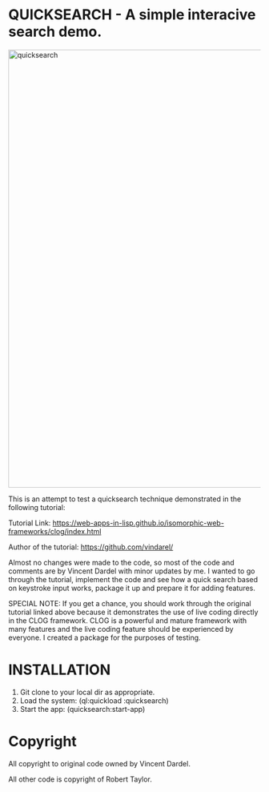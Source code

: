 # QUICKSEARCH - A simple interacive search demo.

<img width="800" height="875" alt="quicksearch" src="https://github.com/user-attachments/assets/50c1d4b4-6060-4363-b379-ddee1bc954d2" />

This is an attempt to test a quicksearch technique demonstrated in the following tutorial:

Tutorial Link: https://web-apps-in-lisp.github.io/isomorphic-web-frameworks/clog/index.html

Author of the tutorial: https://github.com/vindarel/

Almost no changes were made to the code, so most of the code and comments are by Vincent Dardel with minor updates by me. I wanted to go through the tutorial, implement the code and see how a quick search based on keystroke input works, package it up and prepare it for adding features. 

SPECIAL NOTE: If you get a chance, you should work through the original tutorial linked above because it demonstrates the use of live coding directly in the CLOG framework. CLOG is a powerful and mature framework with many features and the live coding feature should be experienced by everyone. I created a package for the purposes of
testing.

# INSTALLATION

1) Git clone to your local dir as appropriate.
2) Load the system: (ql:quickload :quicksearch)
3) Start the app: (quicksearch:start-app)

# Copyright

All copyright to original code owned by Vincent Dardel.

All other code is copyright of Robert Taylor.
